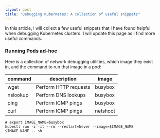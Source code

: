 ```yaml
---
layout: post
title: "Debugging Kubernetes: A collection of useful snippets"
---
```


In this article, I will collect a few useful snippets that I have found helpful when debugging Kubernetes clusters.
I will update this page as I find more useful commands.

### Running Pods ad-hoc

Here is a collection of network debugging utilities, which image they exist in, and the command
to run that image in a pod:

| command  | description           | image    |
|----------|-----------------------|----------|
| wget     | Perform HTTP requests | busybox  |
| nslookup | Perform DNS lookups   | busybox  |
| ping     | Perform ICMP pings    | busybox  |
| curl     | Perform ICMP pings    | netshoot |

```shell
# export IMAGE_NAME=busybox
kubectl run -i -it --rm --restart=Never --image=$IMAGE_NAME $IMAGE_NAME -- sh
```
